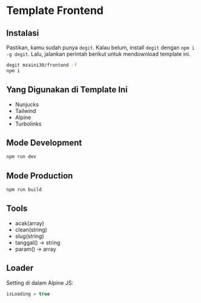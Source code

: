 # Template Frontend

## Instalasi

Pastikan, kamu sudah punya `degit`. Kalau belum, install `degit` dengan `npm i -g degit`. Lalu, jalankan perintah berikut untuk mendownload template ini.

```bash
degit mzaini30/frontend -f
npm i
```

## Yang Digunakan di Template Ini

- Nunjucks
- Tailwind
- Alpine
- Turbolinks

## Mode Development

```bash
npm run dev
```

## Mode Production

```bash
npm run build
```

## Tools

- acak(array)
- clean(string)
- slug(string)
- tanggal() -> string
- param() -> array

## Loader

Setting di dalam Alpine JS:

```javascript
isLoading = true
```
